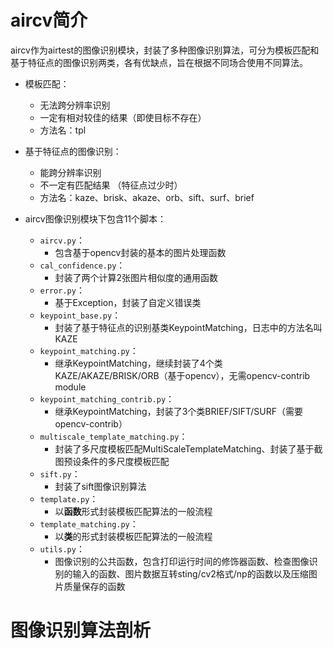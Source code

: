# aircv简介
aircv作为airtest的图像识别模块，封装了多种图像识别算法，可分为模板匹配和基于特征点的图像识别两类，各有优缺点，旨在根据不同场合使用不同算法。

+ 模板匹配：
  + 无法跨分辨率识别 
  + 一定有相对较佳的结果（即使目标不存在） 
  + 方法名：tpl

+ 基于特征点的图像识别：
  + 能跨分辨率识别 
  + 不一定有匹配结果 （特征点过少时）
  + 方法名：kaze、brisk、akaze、orb、sift、surf、brief


+ aircv图像识别模块下包含11个脚本：
  + `aircv.py`：
    +  包含基于opencv封装的基本的图片处理函数
  + `cal_confidence.py`：
    + 封装了两个计算2张图片相似度的通用函数
  + `error.py`：
    + 基于Exception，封装了自定义错误类
  + `keypoint_base.py`：
    + 封装了基于特征点的识别基类KeypointMatching，日志中的方法名叫KAZE
  + `keypoint_matching.py`：
    + 继承KeypointMatching，继续封装了4个类KAZE/AKAZE/BRISK/ORB（基于opencv），无需opencv-contrib module
  + `keypoint_matching_contrib.py`：
    + 继承KeypointMatching，封装了3个类BRIEF/SIFT/SURF（需要opencv-contrib）
  + `multiscale_template_matching.py`：
    + 封装了多尺度模板匹配MultiScaleTemplateMatching、封装了基于截图预设条件的多尺度模板匹配
  + `sift.py`：
    + 封装了sift图像识别算法
  + `template.py`：
    + 以**函数**形式封装模板匹配算法的一般流程
  + `template_matching.py`：
    + 以**类**的形式封装模板匹配算法的一般流程
  + `utils.py`：
    + 图像识别的公共函数，包含打印运行时间的修饰器函数、检查图像识别的输入的函数、图片数据互转sting/cv2格式/np的函数以及压缩图片质量保存的函数

# 图像识别算法剖析

